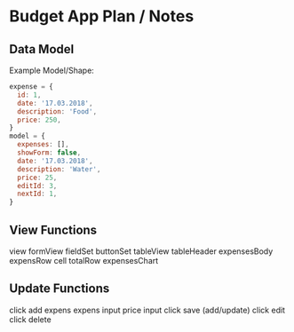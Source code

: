 # Budget App Plan / Notes

## Data Model

Example Model/Shape: 

```javascript
expense = {
  id: 1,
  date: '17.03.2018',
  description: 'Food', 
  price: 250,
}
model = {
  expenses: [],
  showForm: false,
  date: '17.03.2018',
  description: 'Water',
  price: 25,
  editId: 3,
  nextId: 1,
}
```

## View Functions

view
  formView
    fieldSet
    buttonSet
  tableView
    tableHeader
    expensesBody
      expensRow
        cell
      totalRow
  expensesChart 

## Update Functions

click add expens
expens input
price input
click save (add/update)
click edit
click delete


